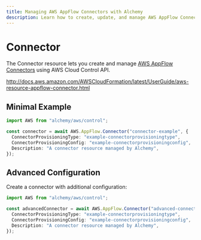 ```yaml
---
title: Managing AWS AppFlow Connectors with Alchemy
description: Learn how to create, update, and manage AWS AppFlow Connectors using Alchemy Cloud Control.
---
```


# Connector

The Connector resource lets you create and manage [AWS AppFlow Connectors](https://docs.aws.amazon.com/appflow/latest/userguide/) using AWS Cloud Control API.

http://docs.aws.amazon.com/AWSCloudFormation/latest/UserGuide/aws-resource-appflow-connector.html

## Minimal Example

```ts
import AWS from "alchemy/aws/control";

const connector = await AWS.AppFlow.Connector("connector-example", {
  ConnectorProvisioningType: "example-connectorprovisioningtype",
  ConnectorProvisioningConfig: "example-connectorprovisioningconfig",
  Description: "A connector resource managed by Alchemy",
});
```

## Advanced Configuration

Create a connector with additional configuration:

```ts
import AWS from "alchemy/aws/control";

const advancedConnector = await AWS.AppFlow.Connector("advanced-connector", {
  ConnectorProvisioningType: "example-connectorprovisioningtype",
  ConnectorProvisioningConfig: "example-connectorprovisioningconfig",
  Description: "A connector resource managed by Alchemy",
});
```


